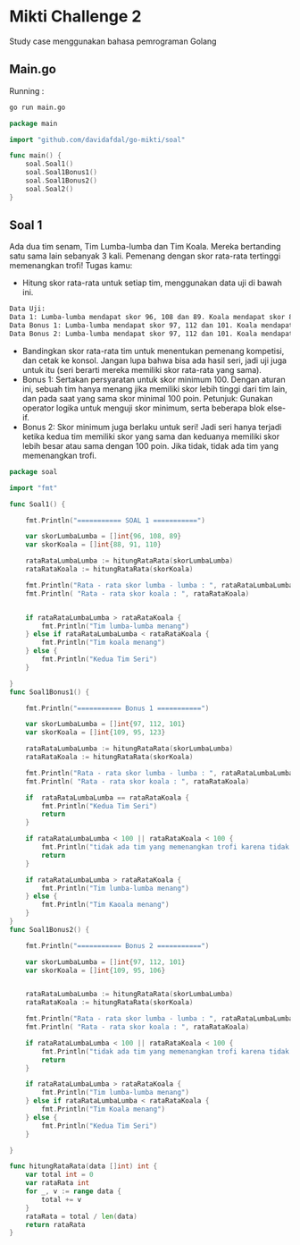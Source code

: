 # Mikti Challenge 2
Study case menggunakan bahasa pemrograman Golang


## Main.go

Running :

```bash
go run main.go

```

```go
package main

import "github.com/davidafdal/go-mikti/soal"

func main() {
	soal.Soal1()
	soal.Soal1Bonus1()
	soal.Soal1Bonus2()
	soal.Soal2()
}
```



## Soal 1


Ada dua tim senam, Tim Lumba-lumba dan Tim Koala. Mereka bertanding satu sama lain sebanyak 3 kali. Pemenang dengan skor rata-rata tertinggi memenangkan trofi!
Tugas kamu:
- Hitung skor rata-rata untuk setiap tim, menggunakan data uji di bawah ini.
```bash
Data Uji:
Data 1: Lumba-lumba mendapat skor 96, 108 dan 89. Koala mendapat skor 88, 91 dan 110.
Data Bonus 1: Lumba-lumba mendapat skor 97, 112 dan 101. Koala mendapat skor 109, 95 dan 123.
Data Bonus 2: Lumba-lumba mendapat skor 97, 112 dan 101. Koala mendapat skor 109, 95 dan 106
```
- Bandingkan skor rata-rata tim untuk menentukan pemenang kompetisi, dan cetak ke konsol. Jangan lupa bahwa bisa ada hasil seri, jadi uji juga untuk itu (seri berarti mereka memiliki skor rata-rata yang sama).
- Bonus 1: Sertakan persyaratan untuk skor minimum 100. Dengan aturan ini, sebuah tim hanya menang jika memiliki skor lebih tinggi dari tim lain, dan pada saat yang sama skor minimal 100 poin. Petunjuk: Gunakan operator logika untuk menguji skor minimum, serta beberapa blok else-if.
- Bonus 2: Skor minimum juga berlaku untuk seri! Jadi seri hanya terjadi ketika kedua tim memiliki skor yang sama dan keduanya memiliki skor lebih besar atau sama dengan 100 poin. Jika tidak, tidak ada tim yang memenangkan trofi.


```go
package soal

import "fmt"

func Soal1() {

	fmt.Println("=========== SOAL 1 ===========")

	var skorLumbaLumba = []int{96, 108, 89}
	var skorKoala = []int{88, 91, 110}

	rataRataLumbaLumba := hitungRataRata(skorLumbaLumba)
	rataRataKoala := hitungRataRata(skorKoala)

	fmt.Println("Rata - rata skor lumba - lumba : ", rataRataLumbaLumba)
	fmt.Println( "Rata - rata skor koala : ", rataRataKoala)


	if rataRataLumbaLumba > rataRataKoala {
		fmt.Println("Tim lumba-lumba menang")
	} else if rataRataLumbaLumba < rataRataKoala {
		fmt.Println("Tim koala menang")
	} else {
		fmt.Println("Kedua Tim Seri")
	}

}
func Soal1Bonus1() {

	fmt.Println("=========== Bonus 1 ===========")

	var skorLumbaLumba = []int{97, 112, 101}
	var skorKoala = []int{109, 95, 123}

	rataRataLumbaLumba := hitungRataRata(skorLumbaLumba)
	rataRataKoala := hitungRataRata(skorKoala)

	fmt.Println("Rata - rata skor lumba - lumba : ", rataRataLumbaLumba)
	fmt.Println( "Rata - rata skor koala : ", rataRataKoala)

	if  rataRataLumbaLumba == rataRataKoala {
		fmt.Println("Kedua Tim Seri")
		return
	}

	if rataRataLumbaLumba < 100 || rataRataKoala < 100 { 
		fmt.Println("tidak ada tim yang memenangkan trofi karena tidak memenuhi skor minimal 100")
		return
	} 

	if rataRataLumbaLumba > rataRataKoala {
		fmt.Println("Tim lumba-lumba menang")
	} else {
		fmt.Println("Tim Kaoala menang")
	} 
}
func Soal1Bonus2() {

	fmt.Println("=========== Bonus 2 ===========")

	var skorLumbaLumba = []int{97, 112, 101}
	var skorKoala = []int{109, 95, 106}


	rataRataLumbaLumba := hitungRataRata(skorLumbaLumba)
	rataRataKoala := hitungRataRata(skorKoala)

	fmt.Println("Rata - rata skor lumba - lumba : ", rataRataLumbaLumba)
	fmt.Println( "Rata - rata skor koala : ", rataRataKoala)

	if rataRataLumbaLumba < 100 || rataRataKoala < 100 { 
		fmt.Println("tidak ada tim yang memenangkan trofi karena tidak memenuhi persyaratan")
		return
	} 

	if rataRataLumbaLumba > rataRataKoala {
		fmt.Println("Tim lumba-lumba menang")
	} else if rataRataLumbaLumba < rataRataKoala {
		fmt.Println("Tim Koala menang")
	} else {
		fmt.Println("Kedua Tim Seri")
	}

}

func hitungRataRata(data []int) int {
	var total int = 0
	var rataRata int
	for _, v := range data {
		total += v
	}
	rataRata = total / len(data)
	return rataRata
}
```

